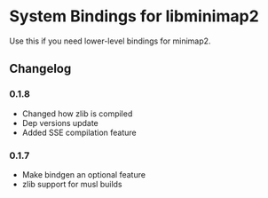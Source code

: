 # System Bindings for libminimap2
Use this if you need lower-level bindings for minimap2.

## Changelog

### 0.1.8
* Changed how zlib is compiled
* Dep versions update
* Added SSE compilation feature

### 0.1.7
* Make bindgen an optional feature
* zlib support for musl builds